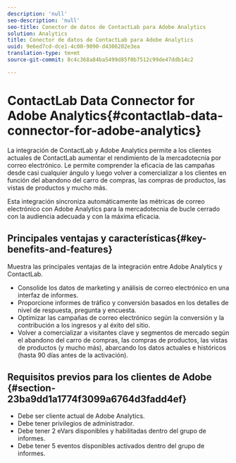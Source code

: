 ```yaml
---
description: 'null'
seo-description: 'null'
seo-title: Conector de datos de ContactLab para Adobe Analytics
solution: Analytics
title: Conector de datos de ContactLab para Adobe Analytics
uuid: 9e6ed7cd-dce1-4c00-9090-d4306202e3ea
translation-type: tm+mt
source-git-commit: 8c4c368a84ba5499d85f0b7512c99de47ddb14c2

---
```



# ContactLab Data Connector for Adobe Analytics{#contactlab-data-connector-for-adobe-analytics}

La integración de ContactLab y Adobe Analytics permite a los clientes actuales de ContactLab aumentar el rendimiento de la mercadotecnia por correo electrónico. Le permite comprender la eficacia de las campañas desde casi cualquier ángulo y luego volver a comercializar a los clientes en función del abandono del carro de compras, las compras de productos, las vistas de productos y mucho más.

Esta integración sincroniza automáticamente las métricas de correo electrónico con Adobe Analytics para la mercadotecnia de bucle cerrado con la audiencia adecuada y con la máxima eficacia.

## Principales ventajas y características{#key-benefits-and-features}

Muestra las principales ventajas de la integración entre Adobe Analytics y ContactLab.

* Consolide los datos de marketing y análisis de correo electrónico en una interfaz de informes.
* Proporcione informes de tráfico y conversión basados en los detalles de nivel de respuesta, pregunta y encuesta.
* Optimizar las campañas de correo electrónico según la conversión y la contribución a los ingresos y al éxito del sitio.
* Volver a comercializar a visitantes clave y segmentos de mercado según el abandono del carro de compras, las compras de productos, las vistas de productos (y mucho más), abarcando los datos actuales e históricos (hasta 90 días antes de la activación).

## Requisitos previos para los clientes de Adobe {#section-23ba9dd1a1774f3099a6764d3fadd4ef}

* Debe ser cliente actual de Adobe Analytics.
* Debe tener privilegios de administrador.
* Debe tener 2 eVars disponibles y habilitadas dentro del grupo de informes.
* Debe tener 5 eventos disponibles activados dentro del grupo de informes.
